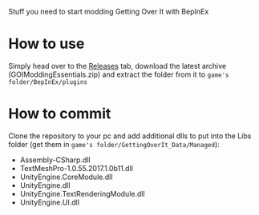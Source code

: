 Stuff you need to start modding Getting Over It with BepInEx

# How to use
Simply head over to the [Releases](https://github.com/cgytrus/GOIModdingEssentials/releases) tab,
download the latest archive (GOIModdingEssentials.zip)
and extract the folder from it to `game's folder/BepInEx/plugins`

# How to commit
Clone the repository to your pc and add additional dlls to put into the Libs folder (get them in `game's folder/GettingOverIt_Data/Managed`):
- Assembly-CSharp.dll
- TextMeshPro-1.0.55.2017.1.0b11.dll
- UnityEngine.CoreModule.dll
- UnityEngine.dll
- UnityEngine.TextRenderingModule.dll
- UnityEngine.UI.dll
